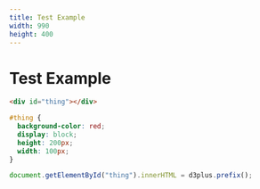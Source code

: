 ```yaml
---
title: Test Example
width: 990
height: 400
---
```


# Test Example

```html
<div id="thing"></div>
```

```css
#thing {
  background-color: red;
  display: block;
  height: 200px;
  width: 100px;
}
```

```js
document.getElementById("thing").innerHTML = d3plus.prefix();
```
